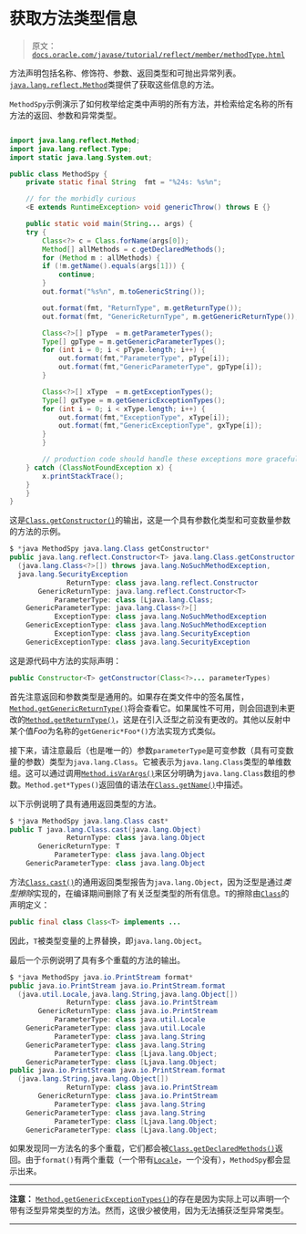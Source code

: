 # 获取方法类型信息

> 原文：[`docs.oracle.com/javase/tutorial/reflect/member/methodType.html`](https://docs.oracle.com/javase/tutorial/reflect/member/methodType.html)

方法声明包括名称、修饰符、参数、返回类型和可抛出异常列表。[`java.lang.reflect.Method`](https://docs.oracle.com/javase/8/docs/api/java/lang/reflect/Method.html)类提供了获取这些信息的方法。

``MethodSpy``示例演示了如何枚举给定类中声明的所有方法，并检索给定名称的所有方法的返回、参数和异常类型。

```java

import java.lang.reflect.Method;
import java.lang.reflect.Type;
import static java.lang.System.out;

public class MethodSpy {
    private static final String  fmt = "%24s: %s%n";

    // for the morbidly curious
    <E extends RuntimeException> void genericThrow() throws E {}

    public static void main(String... args) {
	try {
	    Class<?> c = Class.forName(args[0]);
	    Method[] allMethods = c.getDeclaredMethods();
	    for (Method m : allMethods) {
		if (!m.getName().equals(args[1])) {
		    continue;
		}
		out.format("%s%n", m.toGenericString());

		out.format(fmt, "ReturnType", m.getReturnType());
		out.format(fmt, "GenericReturnType", m.getGenericReturnType());

		Class<?>[] pType  = m.getParameterTypes();
		Type[] gpType = m.getGenericParameterTypes();
		for (int i = 0; i < pType.length; i++) {
		    out.format(fmt,"ParameterType", pType[i]);
		    out.format(fmt,"GenericParameterType", gpType[i]);
		}

		Class<?>[] xType  = m.getExceptionTypes();
		Type[] gxType = m.getGenericExceptionTypes();
		for (int i = 0; i < xType.length; i++) {
		    out.format(fmt,"ExceptionType", xType[i]);
		    out.format(fmt,"GenericExceptionType", gxType[i]);
		}
	    }

        // production code should handle these exceptions more gracefully
	} catch (ClassNotFoundException x) {
	    x.printStackTrace();
	}
    }
}

```

这是[`Class.getConstructor()`](https://docs.oracle.com/javase/8/docs/api/java/lang/Class.html#getConstructor-java.lang.Class...-)的输出，这是一个具有参数化类型和可变数量参数的方法的示例。

```java
$ *java MethodSpy java.lang.Class getConstructor*
public java.lang.reflect.Constructor<T> java.lang.Class.getConstructor
  (java.lang.Class<?>[]) throws java.lang.NoSuchMethodException,
  java.lang.SecurityException
              ReturnType: class java.lang.reflect.Constructor
       GenericReturnType: java.lang.reflect.Constructor<T>
           ParameterType: class [Ljava.lang.Class;
    GenericParameterType: java.lang.Class<?>[]
           ExceptionType: class java.lang.NoSuchMethodException
    GenericExceptionType: class java.lang.NoSuchMethodException
           ExceptionType: class java.lang.SecurityException
    GenericExceptionType: class java.lang.SecurityException

```

这是源代码中方法的实际声明：

```java
public Constructor<T> getConstructor(Class<?>... parameterTypes)

```

首先注意返回和参数类型是通用的。如果存在类文件中的签名属性，[`Method.getGenericReturnType()`](https://docs.oracle.com/javase/8/docs/api/java/lang/reflect/Method.html#getGenericReturnType--)将会查看它。如果属性不可用，则会回退到未更改的[`Method.getReturnType()`](https://docs.oracle.com/javase/8/docs/api/java/lang/reflect/Method.html#getReturnType--)，这是在引入泛型之前没有更改的。其他以反射中某个值*Foo*为名称的`getGeneric*Foo*()`方法实现方式类似。

接下来，请注意最后（也是唯一的）参数`parameterType`是可变参数（具有可变数量的参数）类型为`java.lang.Class`。它被表示为`java.lang.Class`类型的单维数组。这可以通过调用[`Method.isVarArgs()`](https://docs.oracle.com/javase/8/docs/api/java/lang/reflect/Method.html#isVarArgs--)来区分明确为`java.lang.Class`数组的参数。`Method.get*Types()`返回值的语法在[`Class.getName()`](https://docs.oracle.com/javase/8/docs/api/java/lang/Class.html#getName--)中描述。

以下示例说明了具有通用返回类型的方法。

```java
$ *java MethodSpy java.lang.Class cast*
public T java.lang.Class.cast(java.lang.Object)
              ReturnType: class java.lang.Object
       GenericReturnType: T
           ParameterType: class java.lang.Object
    GenericParameterType: class java.lang.Object

```

方法[`Class.cast()`](https://docs.oracle.com/javase/8/docs/api/java/lang/Class.html#cast-java.lang.Object-)的通用返回类型报告为`java.lang.Object`，因为泛型是通过*类型擦除*实现的，在编译期间删除了有关泛型类型的所有信息。`T`的擦除由[`Class`](https://docs.oracle.com/javase/8/docs/api/java/lang/Class.html)的声明定义：

```java
public final class Class<T> implements ...

```

因此，`T`被类型变量的上界替换，即`java.lang.Object`。

最后一个示例说明了具有多个重载的方法的输出。

```java
$ *java MethodSpy java.io.PrintStream format*
public java.io.PrintStream java.io.PrintStream.format
  (java.util.Locale,java.lang.String,java.lang.Object[])
              ReturnType: class java.io.PrintStream
       GenericReturnType: class java.io.PrintStream
           ParameterType: class java.util.Locale
    GenericParameterType: class java.util.Locale
           ParameterType: class java.lang.String
    GenericParameterType: class java.lang.String
           ParameterType: class [Ljava.lang.Object;
    GenericParameterType: class [Ljava.lang.Object;
public java.io.PrintStream java.io.PrintStream.format
  (java.lang.String,java.lang.Object[])
              ReturnType: class java.io.PrintStream
       GenericReturnType: class java.io.PrintStream
           ParameterType: class java.lang.String
    GenericParameterType: class java.lang.String
           ParameterType: class [Ljava.lang.Object;
    GenericParameterType: class [Ljava.lang.Object;

```

如果发现同一方法名的多个重载，它们都会被[`Class.getDeclaredMethods()`](https://docs.oracle.com/javase/8/docs/api/java/lang/Class.html#getDeclaredMethods--)返回。由于`format()`有两个重载（一个带有[`Locale`](https://docs.oracle.com/javase/8/docs/api/java/util/Locale.html)，一个没有），`MethodSpy`都会显示出来。

* * *

**注意：** [`Method.getGenericExceptionTypes()`](https://docs.oracle.com/javase/8/docs/api/java/lang/reflect/Method.html#getGenericExceptionTypes--)的存在是因为实际上可以声明一个带有泛型异常类型的方法。然而，这很少被使用，因为无法捕获泛型异常类型。

* * *
